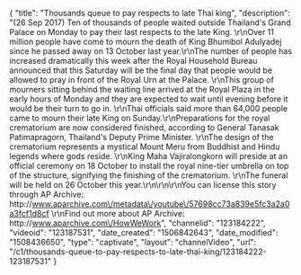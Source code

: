 {
    "title": "Thousands queue to pay respects to late Thai king",
    "description": "(26 Sep 2017) Ten of thousands of people waited outside Thailand's Grand Palace on Monday to pay their last respects to the late King. \r\nOver 11 million people have come to mourn the death of King Bhumibol Adulyadej since he passed away on 13 October last year.\r\nThe number of people has increased dramatically this week after the Royal Household Bureau announced that this Saturday will be the final day that people would be allowed to pray in front of the Royal Urn at the Palace. \r\nThis group of mourners sitting behind the waiting line arrived at the Royal Plaza in the early hours of Monday and they are expected to wait until evening before it would be their turn to go in. \r\nThai officials said more than 64,000 people came to mourn their late King on Sunday.\r\nPreparations for the royal crematorium are now considered finished, according to General Tanasak Patimapragorn, Thailand's Deputy Prime Minister. \r\nThe design of the crematorium represents a mystical Mount Meru from Buddhist and Hindu legends where gods reside. \r\nKing Maha Vajiralongkorn will preside at an official ceremony on 18 October to install the royal nine-tier umbrella on top of the structure, signifying the finishing of the crematorium. \r\nThe funeral will be held on 26 October this year.\r\n\r\n\r\nYou can license this story through AP Archive: http:\/\/www.aparchive.com\/metadata\/youtube\/57698cc73a839e5fc3a2a0a3fcf1d8cf \r\nFind out more about AP Archive: http:\/\/www.aparchive.com\/HowWeWork",
    "channelid": "123184222",
    "videoid": "123187531",
    "date_created": "1506842643",
    "date_modified": "1508436650",
    "type": "captivate",
    "layout": "channelVideo",
    "url": "\/c1\/thousands-queue-to-pay-respects-to-late-thai-king\/123184222-123187531"
}
